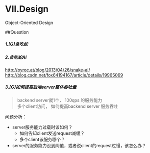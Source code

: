 # VII.Design

Object-Oriented Design

##Question
##### 1.[G]贪吃蛇
##### 2.贪吃蛇AI
http://pyroc.at/blog/2013/04/26/snake-ai/
http://blog.csdn.net/fox64194167/article/details/19965069
##### 3.[G]如何提高后端server整体吞吐量
> backend server就1个， 100qps 的服务能力  
> 多个client访问， 如何提高backend server 服务吞吐

问题分析：
  -  server服务能力过载时该如何？
     - 如何告知client发送request减缓？
     - 多个client该服务哪个？
  -  server的服务能力没到阈值，或者说client的request过慢，该怎么办？